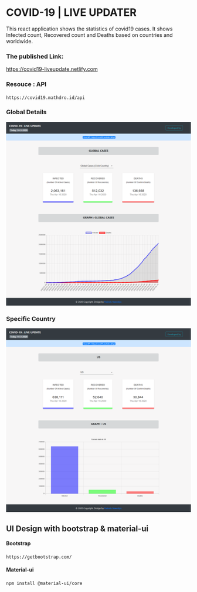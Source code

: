 # COVID-19 | LIVE UPDATER

This react application shows the statistics of covid19 cases. It shows Infected count, Recovered count and Deaths based on countries and worldwide.

### The published Link:
https://covid19-liveupdate.netlify.com

### Resouce : API
`https://covid19.mathdro.id/api`

### Global Details
![covid19-live updater](https://github.com/pasindu-nawodya/Covid-19-Tracker/blob/master/public/covidss.png)

### Specific Country
![covid19-live updater](https://github.com/pasindu-nawodya/Covid-19-Tracker/blob/master/public/country.png)

## UI Design with bootstrap & material-ui

#### Bootstrap
`https://getbootstrap.com/`

#### Material-ui
`npm install @material-ui/core `